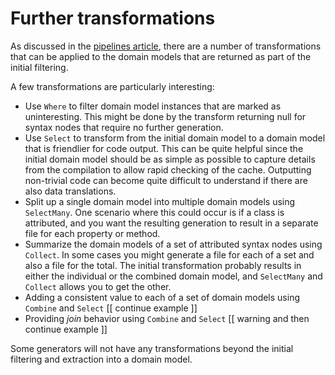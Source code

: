 # Further transformations

As discussed in the [pipelines article](..\pipeline.md), there are a number of transformations that can be applied to the domain models that are returned as part of the initial filtering.

A few transformations are particularly interesting:

* Use `Where` to filter domain model instances that are marked as uninteresting. This might be done by the transform returning null for syntax nodes that require no further generation.
* Use `Select` to transform from the initial domain model to a domain model that is friendlier for code output. This can be quite helpful since the initial domain model should be as simple as possible to capture details from the compilation to allow rapid checking of the cache. Outputting non-trivial code can become quite difficult to understand if there are also data translations.
* Split up a single domain model into multiple domain models using `SelectMany`. One scenario where this could occur is if a class is attributed, and you want the resulting generation to result in a separate file for each property or method.
* Summarize the domain models of a set of attributed syntax nodes using `Collect`. In some cases you might generate a file for each of a set and also a file for the total. The initial transformation probably results in either the individual or the combined domain model, and `SelectMany` and `Collect` allows you to get the other.
* Adding a consistent value to each of a set of domain models using `Combine` and `Select` [[ continue example ]]
* Providing *join* behavior using `Combine` and `Select` [[ warning and then continue example ]]

Some generators will not have any transformations beyond the initial filtering and extraction into a domain model. 